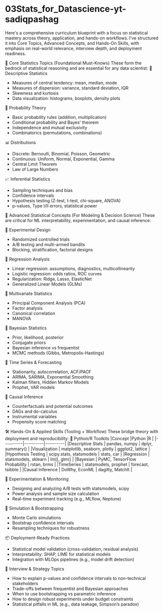 # 03Stats_for_Datascience-yt-sadiqpashag

Here's a comprehensive curriculum blueprint with a focus on statistical mastery across theory, application, and hands-on workflows. I’ve structured it into Core Topics, Advanced Concepts, and Hands-On Skills, with emphasis on real-world relevance, interview depth, and deployment readiness.

📘 Core Statistics Topics (Foundational Must-Knows)
These form the bedrock of statistical reasoning and are essential for any data scientist:
🔢 Descriptive Statistics
- Measures of central tendency: mean, median, mode
- Measures of dispersion: variance, standard deviation, IQR
- Skewness and kurtosis
- Data visualization: histograms, boxplots, density plots
  
🎲 Probability Theory
- Basic probability rules (addition, multiplication)
- Conditional probability and Bayes’ theorem
- Independence and mutual exclusivity
- Combinatorics (permutations, combinations)

📊 Distributions
- Discrete: Bernoulli, Binomial, Poisson, Geometric
- Continuous: Uniform, Normal, Exponential, Gamma
- Central Limit Theorem
- Law of Large Numbers

📈 Inferential Statistics
- Sampling techniques and bias
- Confidence intervals
- Hypothesis testing (Z-test, t-test, chi-square, ANOVA)
- p-values, Type I/II errors, statistical power

🧠 Advanced Statistical Concepts (For Modeling & Decision Science)
These are critical for ML interpretability, experimentation, and causal inference:

🧪 Experimental Design
- Randomized controlled trials
- A/B testing and multi-armed bandits
- Blocking, stratification, factorial designs

📐 Regression Analysis
- Linear regression: assumptions, diagnostics, multicollinearity
- Logistic regression: odds ratios, ROC curves
- Regularization: Ridge, Lasso, ElasticNet
- Generalized Linear Models (GLMs)

🧮 Multivariate Statistics
- Principal Component Analysis (PCA)
- Factor analysis
- Canonical correlation
- MANOVA

🧩 Bayesian Statistics
- Prior, likelihood, posterior
- Conjugate priors
- Bayesian inference vs frequentist
- MCMC methods (Gibbs, Metropolis-Hastings)

🧬 Time Series & Forecasting
- Stationarity, autocorrelation, ACF/PACF
- ARIMA, SARIMA, Exponential Smoothing
- Kalman filters, Hidden Markov Models
- Prophet, VAR models

🧪 Causal Inference
- Counterfactuals and potential outcomes
- DAGs and do-calculus
- Instrumental variables
- Propensity score matching

🛠️ Hands-On & Applied Skills (Tooling + Workflow)
These bridge theory with deployment and reproducibility:
🧰 Python/R Toolkits
|Concept  |Python  |R  | 
|----------|----------|----------|
|Descriptive Stats  | pandas, numpy | dplyr, summary() | 
|Visualization  | matplotlib, seaborn, plotly | ggplot2, lattice | 
|Hypothesis Testing  | scipy.stats, statsmodels | stats, car | 
|Regression  | statsmodels, sklearn | lm(), glm() | 
|Bayesian  | PyMC, TensorFlow Probability | rstan, brms | 
|TimeSeries  | statsmodels, prophet | forecast, tsibble | 
|Causal Inference  | DoWhy, EconML | dagitty, MatchIt | 


🧪 Experimentation & Monitoring
- Designing and analyzing A/B tests with statsmodels, scipy
- Power analysis and sample size calculation
- Real-time experiment tracking (e.g., MLflow, Neptune)

🧮 Simulation & Bootstrapping
- Monte Carlo simulations
- Bootstrap confidence intervals
- Resampling techniques for robustness

📦 Deployment-Ready Practices
- Statistical model validation (cross-validation, residual analysis)
- Interpretability: SHAP, LIME for statistical models
- Integration with MLOps pipelines (e.g., model drift detection)

🧭 Interview & Strategy Topics
- How to explain p-values and confidence intervals to non-technical stakeholders
- Trade-offs between frequentist and Bayesian approaches
- When to use bootstrapping vs parametric inference
- How to design robust experiments under budget constraints
- Statistical pitfalls in ML (e.g., data leakage, Simpson’s paradox)


